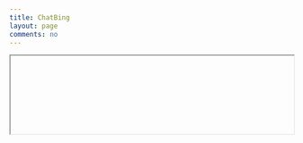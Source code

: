 ```yaml
---
title: ChatBing
layout: page
comments: no
---
```

<iframe style="margin-top:0em; margin-bottom:0em; margin-right:0em; margin-left:0em; width: 100%; height: 10em; frameborder="0""src="https://a.deembear.top"></iframe>
